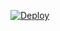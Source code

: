 
[![Deploy](https://www.herokucdn.com/deploy/button.svg)](https://heroku.com/deploy?template=https://github.com/SLdevilX/wili/)

